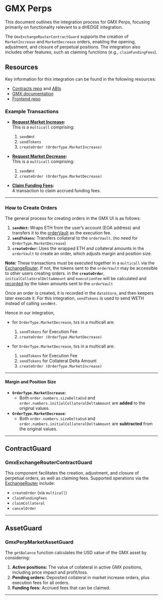 # GMX Perps

This document outlines the integration process for GMX Perps, focusing primarily on functionality relevant to a dHEDGE integration.

The `GmxExchangeRouterContractGuard` supports the creation of `MarketIncrease` and `MarketDecrease` orders, enabling the opening, adjustment, and closure of perpetual positions. The integration also includes other features, such as claiming functions (e.g., `claimFundingFees`).

## Resources

Key information for this integration can be found in the following resources:

- [Contracts repo](https://github.com/gmx-io/gmx-synthetics) and [ABIs](https://github.com/gmx-io/gmx-synthetics/tree/main/deployments/arbitrum)
- [GMX documentation](https://gmx-docs.io/docs/intro)
- [Frontend repo](https://github.com/gmx-io/gmx-interface)

### Example Transactions

- **[Request Market Increase](https://arbiscan.io/tx/0x6ef2ef35d2dfa9839e06f799939a0cc324920af2603c629cbf83c06bb420d855):**  
  This is a `multicall` comprising:  
  1. `sendWnt`  
  2. `sendTokens`  
  3. `createOrder (OrderType.MarketIncrease)`  

- **[Request Market Decrease](https://arbiscan.io/tx/0x31e5e8d8810f8afe72fbe1d8d1749f45fe7d46b55da7de309053ea262b0ca7bd):**  
  This is a `multicall` comprising:  
  1. `sendWnt`  
  2. `createOrder (OrderType.MarketDecrease)`  

- **[Claim Funding Fees](https://arbiscan.io/tx/0x7da47db60a98286324c959f638fad3d59e16bd1f19d6b3999e5b9366a1d6d314):**  
  A transaction to claim accrued funding fees.

---

### How to Create Orders

The general process for creating orders in the GMX UI is as follows:

1. **`sendWnt`:** Wraps ETH from the user’s account (EOA address) and transfers it to the [orderVault](https://arbiscan.io/address/0x31ef83a530fde1b38ee9a18093a333d8bbbc40d5#code) as the execution fee.  
2. **`sendTokens`:** Transfers collateral to the `orderVault`. (no need for `OrderType.MarketDecrease`)
3. **`createOrder`:** Uses the wrapped ETH and collateral amounts in the `orderVault` to create an order, which adjusts margin and position size.  

**Note:** These transactions must be executed together in a `multicall` via the [ExchangeRouter](https://arbiscan.io/address/0x69c527fc77291722b52649e45c838e41be8bf5d5). If not, the tokens sent to the `orderVault` may be accessible to other users creating orders.
in the **`createOrder`**, `initialCollateralDeltaAmount` and `executionFee` will be calculated and [recorded](https://github.com/gmx-io/gmx-synthetics/blob/main/contracts/order/OrderUtils.sol#L81) by the token amounts sent to the `orderVault`

Once an order is created, it is recorded in the `dataStore`, and then keepers later execute it. For this integration, `sendTokens` is used to send WETH instead of calling `sendWnt`.

Hence in our integration,

- for `OrderType.MarketDecrease`, txs in a multicall are:
  1. `sendTokens`  for Execution Fee
  2. `createOrder (OrderType.MarketDecrease)`

- for `OrderType.MarketDecrease`, txs in a multicall are:
  1. `sendTokens` for Execution Fee
  2. `sendTokens`  for Collateral Delta Amount
  3. `createOrder (OrderType.MarketIncrease)`  

---

#### Margin and Position Size

- **`OrderType.MarketIncrease`:**  
  - Both `order.numbers.sizeDeltaUsd` and `order.numbers.initialCollateralDeltaAmount` are **added** to the original values.  
- **`OrderType.MarketDecrease`:**  
  - Both `order.numbers.sizeDeltaUsd` and `order.numbers.initialCollateralDeltaAmount` are **subtracted** from the original values.  

---

## ContractGuard

### GmxExchangeRouterContractGuard

This component facilitates the creation, adjustment, and closure of perpetual orders, as well as claiming fees. Supported operations via the [ExchangeRouter](https://arbiscan.io/address/0x69c527fc77291722b52649e45c838e41be8bf5d5) include:  

- `createOrder` (via `multicall`)  
- `claimFundingFees`  
- `claimCollateral`  
- `cancelOrder`  

---

## AssetGuard

### GmxPerpMarketAssetGuard

The `getBalance` function calculates the USD value of the GMX asset by considering:  

1. **Active positions:** The value of collateral in active GMX positions, including price impact and profit/loss.  
2. **Pending orders:** Deposited collateral in market increase orders, plus execution fees for all orders.  
3. **Funding fees:** Accrued fees that can be claimed.  

---
